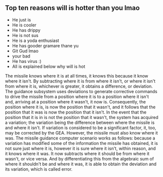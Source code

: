 ## Top ten reasons will is hotter than you lmao

* He just is
* He is cooler
* He has drippy
* He is not sus
* He is a yoda enthusiast
* He has gooder gramare thane yu
* Git Gud lmao
* your bad
* He has virus :)
* All is explained below why will is hot

The missile knows where it is at all times, it knows  this because it know where it isn't. By subtracting where it is from where it isn't, or where it isn't from where it is, whichever is greater, it obtains a difference, or deviation. The guidance subsystem uses deviations to generate corrective commands to drive the missile from a position where it is to a position where it isn't and, arriving at a position where it wasn't, it now is. Consequently, the position where it is, is now the position that it wasn't, and it follows that the position that it was is now the position that it isn't. In the event that the position that it is in is not the position that it wasn't, the system has acquired a variation; the variation being the difference between where the missile is and where it isn't. If variation is considered to be a significant factor, it, too, may be corrected by the GEA. However, the missile must also know where it was. The missile guidance computer scenario works as follows: because a variation has modified some of the information the missile has obtained, it is not sure just where it is, however it is sure where it isn't, within reason, and it knows where it was. It now subtracts where it should be from where it wasn't, or vice versa. And by differentiating this from the algebraic sum of where it shouldn't be and where it was, it is able to obtain the deviation and its variation, which is called error.
